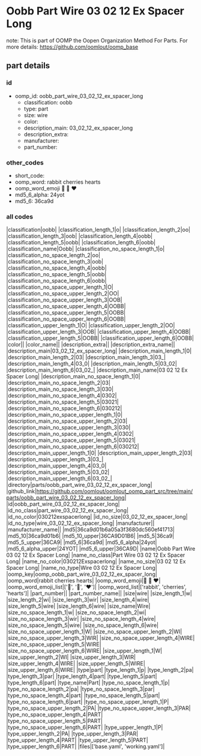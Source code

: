 # Oobb Part Wire 03 02 12 Ex Spacer Long  

note: This is part of OOMP the Oopen Organization Method For Parts. For more details: https://github.com/oomlout/oomp_base

##  part details





### id
* oomp_id: oobb_part_wire_03_02_12_ex_spacer_long
  * classification: oobb
  * type: part
  * size: wire
  * color: 
  * description_main: 03_02_12_ex_spacer_long
  * description_extra: 
  * manufacturer: 
  * part_number: 

### other_codes
* short_code: 
* oomp_word: rabbit cherries hearts
* oomp_word_emoji :rabbit: :cherries: :hearts:
* md5_6_alpha: 24yot
* md5_6: 36ca9d

### all codes 
|classification|oobb|
|classification_length_1|o|
|classification_length_2|oo|
|classification_length_3|oob|
|classification_length_4|oobb|
|classification_length_5|oobb|
|classification_length_6|oobb|
|classification_name|Oobb|
|classification_no_space_length_1|o|
|classification_no_space_length_2|oo|
|classification_no_space_length_3|oob|
|classification_no_space_length_4|oobb|
|classification_no_space_length_5|oobb|
|classification_no_space_length_6|oobb|
|classification_no_space_upper_length_1|O|
|classification_no_space_upper_length_2|OO|
|classification_no_space_upper_length_3|OOB|
|classification_no_space_upper_length_4|OOBB|
|classification_no_space_upper_length_5|OOBB|
|classification_no_space_upper_length_6|OOBB|
|classification_upper_length_1|O|
|classification_upper_length_2|OO|
|classification_upper_length_3|OOB|
|classification_upper_length_4|OOBB|
|classification_upper_length_5|OOBB|
|classification_upper_length_6|OOBB|
|color||
|color_name||
|description_extra||
|description_extra_name||
|description_main|03_02_12_ex_spacer_long|
|description_main_length_1|0|
|description_main_length_2|03|
|description_main_length_3|03_|
|description_main_length_4|03_0|
|description_main_length_5|03_02|
|description_main_length_6|03_02_|
|description_main_name|03 02 12 Ex Spacer Long|
|description_main_no_space_length_1|0|
|description_main_no_space_length_2|03|
|description_main_no_space_length_3|030|
|description_main_no_space_length_4|0302|
|description_main_no_space_length_5|03021|
|description_main_no_space_length_6|030212|
|description_main_no_space_upper_length_1|0|
|description_main_no_space_upper_length_2|03|
|description_main_no_space_upper_length_3|030|
|description_main_no_space_upper_length_4|0302|
|description_main_no_space_upper_length_5|03021|
|description_main_no_space_upper_length_6|030212|
|description_main_upper_length_1|0|
|description_main_upper_length_2|03|
|description_main_upper_length_3|03_|
|description_main_upper_length_4|03_0|
|description_main_upper_length_5|03_02|
|description_main_upper_length_6|03_02_|
|directory|parts/oobb_part_wire_03_02_12_ex_spacer_long|
|github_link|https://github.com/oomlout/oomlout_oomp_part_src/tree/main/parts/oobb_part_wire_03_02_12_ex_spacer_long|
|id|oobb_part_wire_03_02_12_ex_spacer_long|
|id_no_class|part_wire_03_02_12_ex_spacer_long|
|id_no_color|030212exspacerlong|
|id_no_size|03_02_12_ex_spacer_long|
|id_no_type|wire_03_02_12_ex_spacer_long|
|manufacturer||
|manufacturer_name||
|md5|36ca9d01b6a05a3f3680dc560ef41713|
|md5_10|36ca9d01b6|
|md5_10_upper|36CA9D01B6|
|md5_5|36ca9|
|md5_5_upper|36CA9|
|md5_6|36ca9d|
|md5_6_alpha|24yot|
|md5_6_alpha_upper|24YOT|
|md5_6_upper|36CA9D|
|name|Oobb Part Wire 03 02 12 Ex Spacer Long|
|name_no_class|Part Wire 03 02 12 Ex Spacer Long|
|name_no_color|030212Exspacerlong|
|name_no_size|03 02 12 Ex Spacer Long|
|name_no_type|Wire 03 02 12 Ex Spacer Long|
|oomp_key|oomp_oobb_part_wire_03_02_12_ex_spacer_long|
|oomp_word|rabbit cherries hearts|
|oomp_word_emoji|:rabbit: :cherries: :hearts:|
|oomp_word_emoji_list|[':rabbit:', ':cherries:', ':hearts:']|
|oomp_word_list|['rabbit', 'cherries', 'hearts']|
|part_number||
|part_number_name||
|size|wire|
|size_length_1|w|
|size_length_2|wi|
|size_length_3|wir|
|size_length_4|wire|
|size_length_5|wire|
|size_length_6|wire|
|size_name|Wire|
|size_no_space_length_1|w|
|size_no_space_length_2|wi|
|size_no_space_length_3|wir|
|size_no_space_length_4|wire|
|size_no_space_length_5|wire|
|size_no_space_length_6|wire|
|size_no_space_upper_length_1|W|
|size_no_space_upper_length_2|WI|
|size_no_space_upper_length_3|WIR|
|size_no_space_upper_length_4|WIRE|
|size_no_space_upper_length_5|WIRE|
|size_no_space_upper_length_6|WIRE|
|size_upper_length_1|W|
|size_upper_length_2|WI|
|size_upper_length_3|WIR|
|size_upper_length_4|WIRE|
|size_upper_length_5|WIRE|
|size_upper_length_6|WIRE|
|type|part|
|type_length_1|p|
|type_length_2|pa|
|type_length_3|par|
|type_length_4|part|
|type_length_5|part|
|type_length_6|part|
|type_name|Part|
|type_no_space_length_1|p|
|type_no_space_length_2|pa|
|type_no_space_length_3|par|
|type_no_space_length_4|part|
|type_no_space_length_5|part|
|type_no_space_length_6|part|
|type_no_space_upper_length_1|P|
|type_no_space_upper_length_2|PA|
|type_no_space_upper_length_3|PAR|
|type_no_space_upper_length_4|PART|
|type_no_space_upper_length_5|PART|
|type_no_space_upper_length_6|PART|
|type_upper_length_1|P|
|type_upper_length_2|PA|
|type_upper_length_3|PAR|
|type_upper_length_4|PART|
|type_upper_length_5|PART|
|type_upper_length_6|PART|
|files|['base.yaml', 'working.yaml']|
